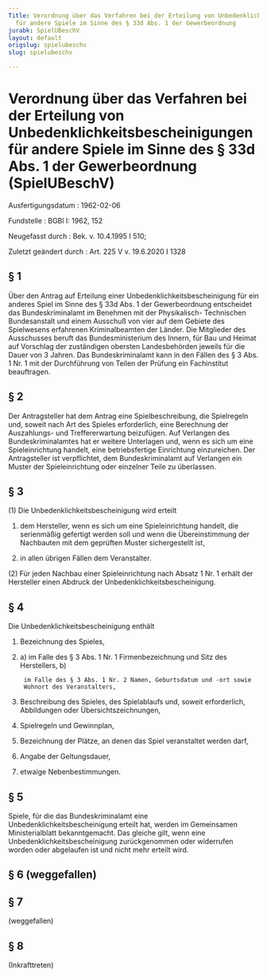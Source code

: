 ```yaml
---
Title: Verordnung über das Verfahren bei der Erteilung von Unbedenklichkeitsbescheinigungen
  für andere Spiele im Sinne des § 33d Abs. 1 der Gewerbeordnung
jurabk: SpielUBeschV
layout: default
origslug: spielubeschv
slug: spielubeschv

---
```


# Verordnung über das Verfahren bei der Erteilung von Unbedenklichkeitsbescheinigungen für andere Spiele im Sinne des § 33d Abs. 1 der Gewerbeordnung (SpielUBeschV)

Ausfertigungsdatum
:   1962-02-06

Fundstelle
:   BGBl I: 1962, 152

Neugefasst durch
:   Bek. v. 10.4.1995 I 510;

Zuletzt geändert durch
:   Art. 225 V v. 19.6.2020 I 1328


## § 1

Über den Antrag auf Erteilung einer Unbedenklichkeitsbescheinigung für
ein anderes Spiel im Sinne des § 33d Abs. 1 der Gewerbeordnung
entscheidet das Bundeskriminalamt im Benehmen mit der Physikalisch-
Technischen Bundesanstalt und einem Ausschuß von vier auf dem Gebiete
des Spielwesens erfahrenen Kriminalbeamten der Länder. Die Mitglieder
des Ausschusses beruft das Bundesministerium des Innern, für Bau und
Heimat auf Vorschlag der zuständigen obersten Landesbehörden jeweils
für die Dauer von 3 Jahren. Das Bundeskriminalamt kann in den Fällen
des § 3 Abs. 1 Nr. 1 mit der Durchführung von Teilen der Prüfung ein
Fachinstitut beauftragen.


## § 2

Der Antragsteller hat dem Antrag eine Spielbeschreibung, die
Spielregeln und, soweit nach Art des Spieles erforderlich, eine
Berechnung der Auszahlungs- und Treffererwartung beizufügen. Auf
Verlangen des Bundeskriminalamtes hat er weitere Unterlagen und, wenn
es sich um eine Spieleinrichtung handelt, eine betriebsfertige
Einrichtung einzureichen. Der Antragsteller ist verpflichtet, dem
Bundeskriminalamt auf Verlangen ein Muster der Spieleinrichtung oder
einzelner Teile zu überlassen.


## § 3

(1) Die Unbedenklichkeitsbescheinigung wird erteilt

1.  dem Hersteller, wenn es sich um eine Spieleinrichtung handelt, die
    serienmäßig gefertigt werden soll und wenn die Übereinstimmung der
    Nachbauten mit dem geprüften Muster sichergestellt ist,


2.  in allen übrigen Fällen dem Veranstalter.




(2) Für jeden Nachbau einer Spieleinrichtung nach Absatz 1 Nr. 1
erhält der Hersteller einen Abdruck der
Unbedenklichkeitsbescheinigung.


## § 4

Die Unbedenklichkeitsbescheinigung enthält

1.  Bezeichnung des Spieles,


2.
    a)  im Falle des § 3 Abs. 1 Nr. 1 Firmenbezeichnung und Sitz des
        Herstellers, b)

        im Falle des § 3 Abs. 1 Nr. 2 Namen, Geburtsdatum und -ort sowie
        Wohnort des Veranstalters,





3.  Beschreibung des Spieles, des Spielablaufs und, soweit erforderlich,
    Abbildungen oder Übersichtszeichnungen,


4.  Spielregeln und Gewinnplan,


5.  Bezeichnung der Plätze, an denen das Spiel veranstaltet werden darf,


6.  Angabe der Geltungsdauer,


7.  etwaige Nebenbestimmungen.





## § 5

Spiele, für die das Bundeskriminalamt eine
Unbedenklichkeitsbescheinigung erteilt hat, werden im Gemeinsamen
Ministerialblatt bekanntgemacht. Das gleiche gilt, wenn eine
Unbedenklichkeitsbescheinigung zurückgenommen oder widerrufen worden
oder abgelaufen ist und nicht mehr erteilt wird.


## § 6 (weggefallen)



## § 7

(weggefallen)


## § 8

(Inkrafttreten)

